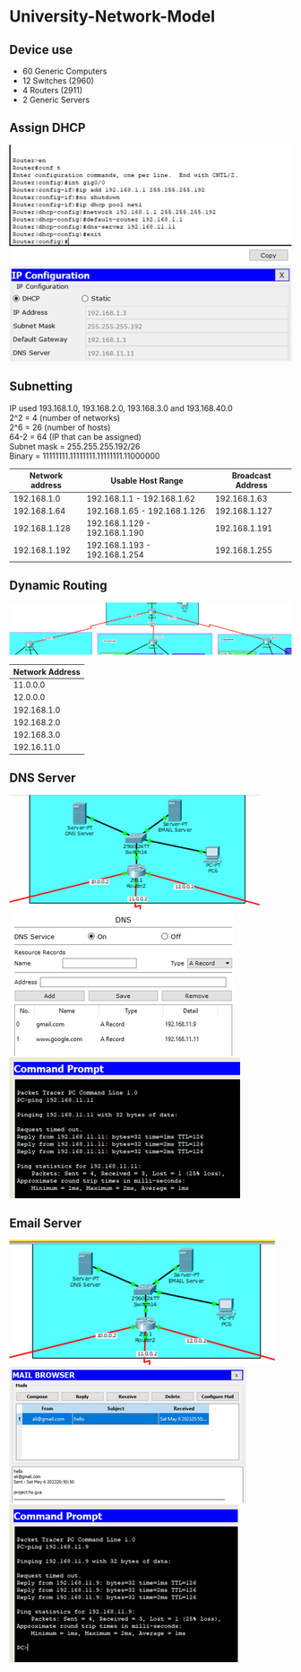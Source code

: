 # University-Network-Model

## Device use
- 60 Generic Computers
- 12 Switches (2960)
- 4 Routers (2911)
- 2 Generic Servers

## Assign DHCP

![image1](image/1.png) 
![image1](image/1.1.png)

## Subnetting

IP used 193.168.1.0, 193.168.2.0, 193.168.3.0 and 193.168.40.0<br>2^2 = 4 (number of networks)<br>2^6 = 26 (number of hosts)<br>64-2 = 64 (IP that can be assigned)<br>Subnet mask = 255.255.255.192/26<br>Binary = 11111111.11111111.11111111.11000000


| Network address          | Usable Host Range             | Broadcast Address      |
|--------------------------|-------------------------------|------------------------|
| 192.168.1.0              | 192.168.1.1 - 192.168.1.62    | 192.168.1.63           |
| 192.168.1.64             | 192.168.1.65 - 192.168.1.126  | 192.168.1.127          |
| 192.168.1.128            | 192.168.1.129 - 192.168.1.190 | 192.168.1.191          |
| 192.168.1.192            | 192.168.1.193 - 192.168.1.254 | 192.168.1.255          |

## Dynamic Routing

![image1](image/3.png)

| Network Address     |
|---------------------|
| 11.0.0.0            |
| 12.0.0.0            |
| 192.168.1.0         |
| 192.168.2.0         |
| 192.168.3.0         |
| 192.16.11.0         |

## DNS Server

![image1](image/4.png)<br>
![image1](image/4.1.png)
![image1](image/4.2.png)

## Email Server

![image1](image/5.png)<br>
![image1](image/5.1.png)
![image1](image/5.2.png)
